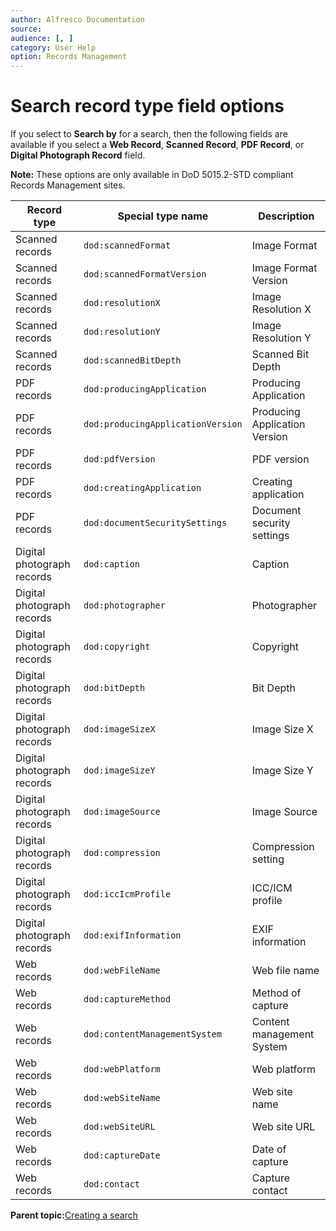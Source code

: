 ```yaml
---
author: Alfresco Documentation
source: 
audience: [, ]
category: User Help
option: Records Management
---
```


# Search record type field options

If you select to **Search by** for a search, then the following fields are available if you select a **Web Record**, **Scanned Record**, **PDF Record**, or **Digital Photograph Record** field.

**Note:** These options are only available in DoD 5015.2-STD compliant Records Management sites.

|Record type|Special type name|Description|
|-----------|-----------------|-----------|
|Scanned records|`dod:scannedFormat`|Image Format|
|Scanned records|`dod:scannedFormatVersion`|Image Format Version|
|Scanned records|`dod:resolutionX`|Image Resolution X|
|Scanned records|`dod:resolutionY`|Image Resolution Y|
|Scanned records|`dod:scannedBitDepth`|Scanned Bit Depth|
|PDF records|`dod:producingApplication`|Producing Application|
|PDF records|`dod:producingApplicationVersion`|Producing Application Version|
|PDF records|`dod:pdfVersion`|PDF version|
|PDF records|`dod:creatingApplication`|Creating application|
|PDF records|`dod:documentSecuritySettings`|Document security settings|
|Digital photograph records|`dod:caption`|Caption|
|Digital photograph records|`dod:photographer`|Photographer|
|Digital photograph records|`dod:copyright`|Copyright|
|Digital photograph records|`dod:bitDepth`|Bit Depth|
|Digital photograph records|`dod:imageSizeX`|Image Size X|
|Digital photograph records|`dod:imageSizeY`|Image Size Y|
|Digital photograph records|`dod:imageSource`|Image Source|
|Digital photograph records|`dod:compression`|Compression setting|
|Digital photograph records|`dod:iccIcmProfile`|ICC/ICM profile|
|Digital photograph records|`dod:exifInformation`|EXIF information|
|Web records|`dod:webFileName`|Web file name|
|Web records|`dod:captureMethod`|Method of capture|
|Web records|`dod:contentManagementSystem`|Content management System|
|Web records|`dod:webPlatform`|Web platform|
|Web records|`dod:webSiteName`|Web site name|
|Web records|`dod:webSiteURL`|Web site URL|
|Web records|`dod:captureDate`|Date of capture|
|Web records|`dod:contact`|Capture contact|

**Parent topic:**[Creating a search](../tasks/rm-search-create.md)

